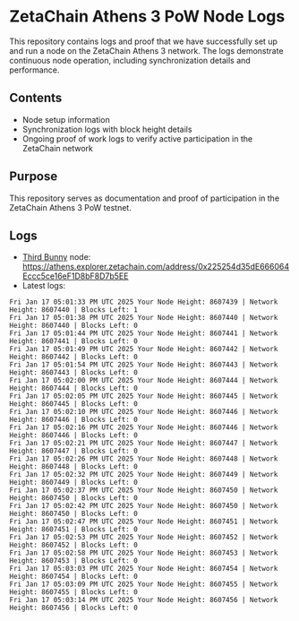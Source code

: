 # ZetaChain Athens 3 PoW Node Logs
This repository contains logs and proof that we have successfully set up and run a node on the ZetaChain Athens 3 network. The logs demonstrate continuous node operation, including synchronization details and performance.

## Contents
- Node setup information
- Synchronization logs with block height details
- Ongoing proof of work logs to verify active participation in the ZetaChain network

## Purpose
This repository serves as documentation and proof of participation in the ZetaChain Athens 3 PoW testnet.

## Logs

- [Third Bunny](https://thirdbunny.xyz/) node: https://athens.explorer.zetachain.com/address/0x225254d35dE666064Eccc5ce16eF1D8bF8D7b5EE
- Latest logs:
```
Fri Jan 17 05:01:33 PM UTC 2025 Your Node Height: 8607439 | Network Height: 8607440 | Blocks Left: 1
Fri Jan 17 05:01:38 PM UTC 2025 Your Node Height: 8607440 | Network Height: 8607440 | Blocks Left: 0
Fri Jan 17 05:01:44 PM UTC 2025 Your Node Height: 8607441 | Network Height: 8607441 | Blocks Left: 0
Fri Jan 17 05:01:49 PM UTC 2025 Your Node Height: 8607442 | Network Height: 8607442 | Blocks Left: 0
Fri Jan 17 05:01:54 PM UTC 2025 Your Node Height: 8607443 | Network Height: 8607443 | Blocks Left: 0
Fri Jan 17 05:02:00 PM UTC 2025 Your Node Height: 8607444 | Network Height: 8607444 | Blocks Left: 0
Fri Jan 17 05:02:05 PM UTC 2025 Your Node Height: 8607445 | Network Height: 8607445 | Blocks Left: 0
Fri Jan 17 05:02:10 PM UTC 2025 Your Node Height: 8607446 | Network Height: 8607446 | Blocks Left: 0
Fri Jan 17 05:02:16 PM UTC 2025 Your Node Height: 8607446 | Network Height: 8607446 | Blocks Left: 0
Fri Jan 17 05:02:21 PM UTC 2025 Your Node Height: 8607447 | Network Height: 8607447 | Blocks Left: 0
Fri Jan 17 05:02:26 PM UTC 2025 Your Node Height: 8607448 | Network Height: 8607448 | Blocks Left: 0
Fri Jan 17 05:02:32 PM UTC 2025 Your Node Height: 8607449 | Network Height: 8607449 | Blocks Left: 0
Fri Jan 17 05:02:37 PM UTC 2025 Your Node Height: 8607450 | Network Height: 8607450 | Blocks Left: 0
Fri Jan 17 05:02:42 PM UTC 2025 Your Node Height: 8607450 | Network Height: 8607450 | Blocks Left: 0
Fri Jan 17 05:02:47 PM UTC 2025 Your Node Height: 8607451 | Network Height: 8607451 | Blocks Left: 0
Fri Jan 17 05:02:53 PM UTC 2025 Your Node Height: 8607452 | Network Height: 8607452 | Blocks Left: 0
Fri Jan 17 05:02:58 PM UTC 2025 Your Node Height: 8607453 | Network Height: 8607453 | Blocks Left: 0
Fri Jan 17 05:03:03 PM UTC 2025 Your Node Height: 8607454 | Network Height: 8607454 | Blocks Left: 0
Fri Jan 17 05:03:09 PM UTC 2025 Your Node Height: 8607455 | Network Height: 8607455 | Blocks Left: 0
Fri Jan 17 05:03:14 PM UTC 2025 Your Node Height: 8607456 | Network Height: 8607456 | Blocks Left: 0
```
